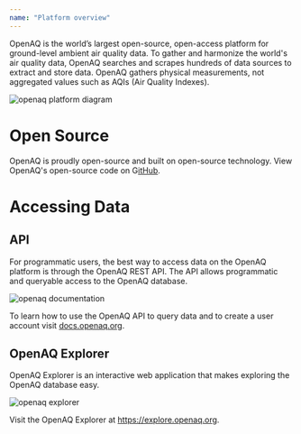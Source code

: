 ```yaml
---
name: "Platform overview"
---
```


OpenAQ is the world’s largest open-source, open-access platform for ground-level ambient air quality data. To gather and harmonize the world's air quality data, OpenAQ searches and scrapes hundreds of data sources to extract and store data. OpenAQ gathers physical measurements, not aggregated values such as AQIs (Air Quality Indexes).

![openaq platform diagram](@assets/images/platform_diagram.webp)

# Open Source

OpenAQ is proudly open-source and built on open-source technology. View OpenAQ's open-source code on G[itHub](https://github.com/openaq).

# Accessing Data

## API

For programmatic users, the best way to access data on the OpenAQ platform is through the OpenAQ REST API. The API allows programmatic and queryable access to the OpenAQ database.

![openaq documentation](@assets/images/readme_docs.webp)

To learn how to use the OpenAQ API to query data and to create a user account visit [docs.openaq.org](https://docs.openaq.org).

## OpenAQ Explorer

OpenAQ Explorer is an interactive web application that makes exploring the OpenAQ database easy.

![openaq explorer](@assets/images/explorer_screenshot.webp)

Visit the OpenAQ Explorer at <https://explore.openaq.org>.
